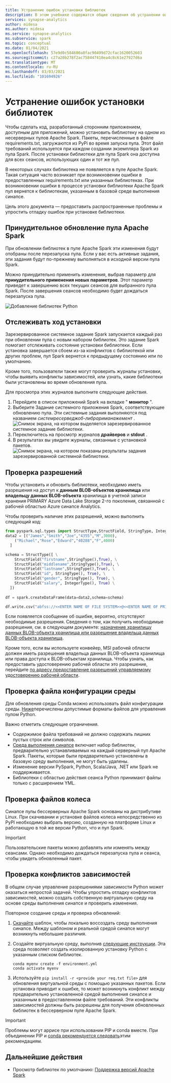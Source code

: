 ```yaml
---
title: Устранение ошибок установки библиотек
description: В этом учебнике содержатся общие сведения об устранении ошибок при установке библиотеки.
services: synapse-analytics
author: midesa
ms.author: midesa
ms.service: synapse-analytics
ms.subservice: spark
ms.topic: conceptual
ms.date: 01/04/2021
ms.openlocfilehash: 57e9d0c584600a8fac90499d72cfac1620052603
ms.sourcegitcommit: c27a20b278f2ac758447418ea4c8c61e27927d6a
ms.translationtype: MT
ms.contentlocale: ru-RU
ms.lasthandoff: 03/03/2021
ms.locfileid: "101694926"
---
```

# <a name="troubleshoot-library-installation-errors"></a>Устранение ошибок установки библиотек 
Чтобы сделать код, разработанный сторонним приложением, доступным для приложений, можно установить библиотеку на одном из несерверных пулов Apache Spark. Пакеты, перечисленные в файле requirements.txt, загружаются из PyPi во время запуска пула. Этот файл требований используется при каждом создании экземпляра Spark из пула Spark. После установки библиотеки для пула Spark она доступна для всех сеансов, использующих один и тот же пул. 

В некоторых случаях библиотека не появляется в пуле Apache Spark. Такая ситуация часто возникает при возникновении ошибки в предоставленных requirements.txt или указанных библиотеках. При возникновении ошибки в процессе установки библиотеки Apache Spark пул вернется к библиотекам, указанным в базовой среде выполнения синапсе.

Цель этого документа — предоставить распространенные проблемы и упростить отладку ошибок при установке библиотеки.

## <a name="force-update-your-apache-spark-pool"></a>Принудительное обновление пула Apache Spark
При обновлении библиотек в пуле Apache Spark эти изменения будут отобраны после перезапуска пула. Если у вас есть активные задания, эти задания будут по-прежнему выполняться в исходной версии пула Spark.

Можно принудительно применить изменения, выбрав параметр для **принудительного применения новых параметров**. Этот параметр приведет к завершению всех текущих сеансов для выбранного пула Spark. После завершения сеансов необходимо будет дождаться перезапуска пула. 

![Добавление библиотек Python](./media/apache-spark-azure-portal-add-libraries/update-libraries.png "Добавление библиотек Python")

## <a name="track-installation-progress"></a>Отслеживать ход установки
Зарезервированное системное задание Spark запускается каждый раз при обновлении пула с новым набором библиотек. Это задание Spark помогает отслеживать состояние установки библиотеки. Если установка завершается сбоем из-за конфликтов с библиотекой или других проблем, пул Spark вернется к предыдущему состоянию или по умолчанию. 

Кроме того, пользователи также могут проверить журналы установки, чтобы выявить конфликты зависимостей, или узнать, какие библиотеки были установлены во время обновления пула.

Для просмотра этих журналов выполните следующие действия.
1. Перейдите в список приложений Spark на вкладке " **монитор** ". 
2. Выберите Задание системного приложения Spark, соответствующее обновлению пула. Эти системные задания выполняются под названием *системресерведжоб-либрариманажемент* .
   ![Снимок экрана, на котором выделяется зарезервированное системное задание библиотеки.](./media/apache-spark-azure-portal-add-libraries/system-reserved-library-job.png "Просмотр задания системной библиотеки")
3. Переключитесь на просмотр журналов **драйверов** и **stdout** . 
4. В результатах вы увидите журналы, связанные с установкой пакетов.
    ![Снимок экрана, на котором показаны результаты задания зарезервированной системной библиотеки.](./media/apache-spark-azure-portal-add-libraries/system-reserved-library-job-results.png "Просмотр хода выполнения задания системной библиотеки")

## <a name="validate-your-permissions"></a>Проверка разрешений
Чтобы установить и обновить библиотеки, необходимо иметь разрешения на доступ к **данным BLOB-объектов хранилища** или **владельцу данных BLOB-объекта** хранилища в учетной записи хранения PRIMARY Azure Data Lake Storage 2-го поколения, связанной с рабочей областью Azure синапсе Analytics.

Чтобы проверить наличие этих разрешений, можно выполнить следующий код:

```python
from pyspark.sql.types import StructType,StructField, StringType, IntegerType
data2 = [("James","Smith","Joe","4355","M",3000),
    ("Michael","Rose","Edward","40288","F",4000)
  ]

schema = StructType([ \
    StructField("firstname",StringType(),True), \
    StructField("middlename",StringType(),True), \
    StructField("lastname",StringType(),True), \
    StructField("id", StringType(), True), \
    StructField("gender", StringType(), True), \
    StructField("salary", IntegerType(), True) \
  ])
 
df = spark.createDataFrame(data=data2,schema=schema)

df.write.csv("abfss://<<ENTER NAME OF FILE SYSTEM>>@<<ENTER NAME OF PRIMARY STORAGE ACCOUNT>>.dfs.core.windows.net/validate_permissions.csv")

```
Если появляется сообщение об ошибке, вероятно, отсутствуют необходимые разрешения. Сведения о том, как получить необходимые разрешения, см. в следующем документе: [назначение хранилищу данных BLOB-объекта хранилища или разрешение владельца данных BLOB-объекта хранилища](../../storage/common/storage-auth-aad-rbac-portal.md#assign-an-azure-built-in-role).

Кроме того, если вы используете конвейер, MSI рабочей области должен иметь разрешения владельца данных BLOB-объекта хранилища или права доступа к BLOB-объектам хранилища. Чтобы узнать, как предоставить удостоверению рабочей области это разрешение, перейдите [по адресу предоставление разрешений управляемому удостоверению рабочей области](../security/how-to-grant-workspace-managed-identity-permissions.md).

## <a name="check-the-environment-configuration-file"></a>Проверка файла конфигурации среды
Для обновления среды Conda можно использовать файл конфигурации среды. [Ниже](./apache-spark-manage-python-packages.md)перечислены допустимые форматы файлов для управления пулом Python.

Важно отметить следующие ограничения.
   -  Содержимое файла требований не должно содержать лишних пустых строк или символов. 
   -  [Среда выполнения синапсе](apache-spark-version-support.md) включает набор библиотек, предварительно устанавливаемых на каждый серверный пул Apache Spark. Пакеты, которые были предварительно установлены в базовую среду выполнения, не могут быть удалены.
   -  Изменение версии PySpark, Python, Scala/Java, .NET или Spark не поддерживается.
   -  Библиотеки с областью действия сеанса Python принимают файлы только с расширением YML.

## <a name="validate-wheel-files"></a>Проверка файлов колеса
Синапсе пулы бессерверных Apache Spark основаны на дистрибутиве Linux. При скачивании и установке файлов колеса непосредственно из PyPI необходимо выбрать версию, созданную на платформе Linux и работающую в той же версии Python, что и пул Spark.

>[!IMPORTANT]
>Пользовательские пакеты можно добавлять или изменять между сеансами. Однако необходимо дождаться перезапуска пула и сеанса, чтобы увидеть обновленный пакет.

## <a name="check-for-dependency-conflicts"></a>Проверка конфликтов зависимостей
 В общем случае управление разрешениями зависимости Python может оказаться непростой задачей. Чтобы упростить отладку конфликтов зависимостей, можно создать собственную виртуальную среду на основе среды выполнения синапсе и проверить изменения.

Повторное создание среды и проверка обновлений:
 1. [Скачайте](https://github.com/Azure-Samples/Synapse/blob/main/Spark/Python/base_environment.yml) шаблон, чтобы локально воссоздать среду выполнения синапсе. Между шаблоном и реальной средой синапсе могут возникнуть небольшие различия.
   
 2. Создайте виртуальную среду, выполнив [следующие инструкции](https://docs.conda.io/projects/conda/latest/user-guide/tasks/manage-environments.html). Эта среда позволяет создать изолированную установку Python с указанным списком библиотек. 
    
    ```
    conda myenv create -f environment.yml
    conda activate myenv
    ```
   
 3. Используйте ``pip install -r <provide your req.txt file>`` для обновления виртуальной среды с помощью указанных пакетов. Если установка приводит к ошибке, то может возникнуть конфликт между предварительно установленной средой выполнения синапсе и указанным в предоставленном файле требований. Эти конфликты зависимостей должны быть разрешены для получения обновленных библиотек в бессерверном пуле Apache Spark.

>[!IMPORTANT]
>Проблемы могут аррисе при использовании PIP и conda вместе. При объединении PIP и [conda рекомендуется следовать](https://docs.conda.io/projects/conda/latest/user-guide/tasks/manage-environments.html#using-pip-in-an-environment)этим рекомендациям.

## <a name="next-steps"></a>Дальнейшие действия
- Просмотр библиотек по умолчанию: [Поддержка версий Apache Spark](apache-spark-version-support.md)